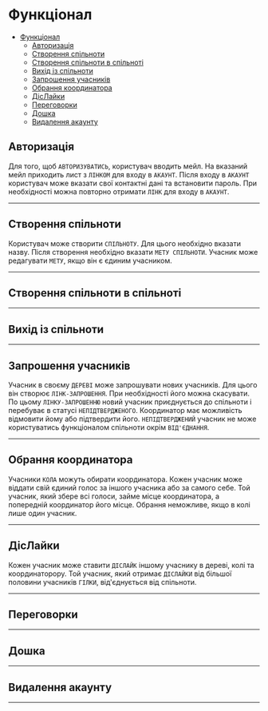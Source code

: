 # Функціонал

- [Функціонал](#функціонал)
  - [Авторизація](#авторизація)
  - [Створення спільноти](#створення-спільноти)
  - [Створення спільноти в спільноті](#створення-спільноти-в-спільноті)
  - [Вихід із спільноти](#вихід-із-спільноти)
  - [Запрошення учасників](#запрошення-учасників)
  - [Обрання координатора](#обрання-координатора)
  - [ДісЛайки](#діслайки)
  - [Переговорки](#переговорки)
  - [Дошка](#дошка)
  - [Видалення акаунту](#видалення-акаунту)

## Авторизація

Для того, щоб `АВТОРИЗУВАТИСЬ`, користувач вводить мейл. На вказаний мейл приходить лист з `ЛІНКОМ` для входу в `АКАУНТ`. Після входу в `АКАУНТ` користувач може вказати свої контактні дані та встановити пароль. При необхідності можна повторно отримати `ЛІНК` для входу в `АКАУНТ`.

---

## Створення спільноти

Користувач може створити `СПІЛЬНОТУ`. Для цього необхідно вказати назву. Після створення необхідно вказати `МЕТУ СПІЛЬНОТИ`. Учасник може редагувати `МЕТУ`, якщо він є єдиним учасником.

---

## Створення спільноти в спільноті

---

## Вихід із спільноти

---

## Запрошення учасників

Учасник в своєму `ДЕРЕВІ` може запрошувати нових учасників. Для цього він створює `ЛІНК-ЗАПРОШЕННЯ`. При необхідності його можна скасувати. По цьому `ЛІНКУ-ЗАПРОШЕННЮ` новий учасник приєднується до спільноти і перебуває в статусі `НЕПІДТВЕРДЖЕНОГО`. Координатор має можливість відмовити йому або підтвердити його. `НЕПІДТВЕРДЖЕНИЙ` учасник не може користуватись функціоналом спільноти окрім `ВІД'ЄДНАННЯ`.

---

## Обрання координатора

Учасники `КОЛА` можуть обирати координатора. Кожен учасник може віддати свій єдиний голос за іншого учасника або за самого себе. Той учасник, який збере всі голоси, займе місце координатора, а попередній координатор його місце. Обрання неможливе, якщо в колі лише один учасник.

---

## ДісЛайки

Кожен учасник може ставити `ДІСЛАЙК` іншому учаснику в дереві, колі та координаторору. Той учасник, який отримає `ДІСЛАЙКИ` від більшої половини учасників `ГІЛКИ`, від'єднується від спільноти.

---

## Переговорки

---

## Дошка

---

## Видалення акаунту

---